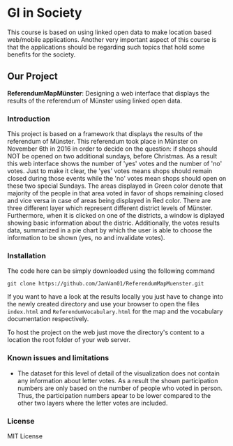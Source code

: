 # GI in Society
This course is based on using linked open data to make location based web/mobile applications. Another very important aspect of this course is that the applications should be 
regarding such topics that hold some benefits for the society.

## Our Project
**ReferendumMapMünster**: Designing a web interface that displays the results of the referendum of Münster using linked open data.

### Introduction
This project is based on a framework that displays the results of the referendum of Münster. This referendum took place in Münster on November 6th in 2016 in order to decide
on the question: if shops should NOT be opened on two additional sundays, before Christmas. As a result this web interface shows the number of 'yes' votes and the number of 'no'
votes. Just to make it clear, the 'yes' votes means shops should remain closed during those events while the 'no' votes mean shops should open on these two special Sundays.
The areas displayed in Green color denote that majority of the people in that area voted in favor of shops remaining closed and vice versa in case of areas being displayed in Red color.
There are three different layer which represent different district levels of Münster. 
Furthermore, when it is clicked on one of the districts, a window is diplayed showing  basic information about the distric. Additionally, the votes  results data, summarized in a pie chart by which the user is able to choose the information to be shown (yes, no and invalidate votes).

### Installation
The code here can be simply downloaded using the following command
```
git clone https://github.com/JanVan01/ReferendumMapMuenster.git
```

If you want to have a look at the results locally you just have to change into the newly created directory and use your browser to open the files `index.html` and `ReferendumVocabulary.html` for the map and the vocabulary documentation respectively.

To host the project on the web just move the directory's content to a location the root folder of your web server.

### Known issues and limitations
* The dataset for this level of detail of the visualization does not contain any information about letter votes. 
  As a result the shown participation numbers are only based on the number of people who voted in person. 
  Thus, the participation numbers apear to be lower compared to the other two layers where the letter votes are included.
  
### License
MIT License



